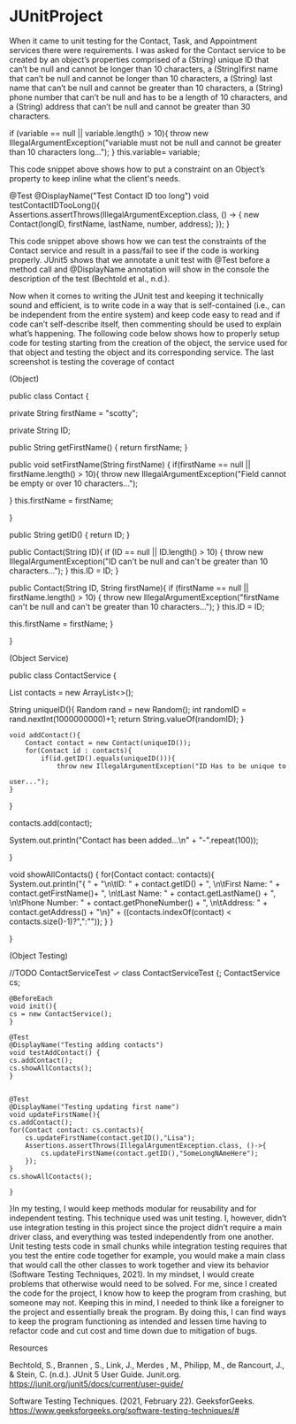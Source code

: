 # JUnitProject
When it came to unit testing for the Contact, Task, and Appointment services there were requirements. I was asked for the Contact service to be created by an object’s properties comprised of a (String) unique ID that can’t be null and cannot be longer than 10 characters, a (String)first name that can’t be null and cannot be longer than 10 characters, a (String) last name that can’t be null and cannot be greater than 10 characters, a (String) phone number that can’t be null and has to be a length of 10 characters, and a (String) address that can’t be null and cannot be greater than 30 characters. 

if (variable == null || variable.length() > 10){ 
 	throw new IllegalArgumentException("variable must not be null and cannot be 	greater than 10 characters long..."); 
 } 
 this.variable= variable; 

This code snippet above shows how to put a constraint on an Object’s property to keep inline what the client's needs.  

@Test 
@DisplayName("Test Contact ID too long") 
void testContactIDTooLong(){ 
 	Assertions.assertThrows(IllegalArgumentException.class, () -> { 
 		new Contact(longID, firstName, lastName, number, address); 
 	}); 
} 

This code snippet above shows how we can test the constraints of the  
Contact service and result in a pass/fail to see if the code is working properly. JUnit5 shows that we annotate a unit test with @Test before a method call and @DisplayName annotation will show in the console the description of the test (Bechtold et al., n.d.).  

Now when it comes to writing the JUnit test and keeping it technically sound and efficient, is to write code in a way that is self-contained (i.e., can be independent from the entire system) and keep code easy to read and if code can’t self-describe itself, then commenting should be used to explain what’s happening. The following code below shows how to properly setup code for testing starting from the creation of the object, the service used for that object and testing the object and its corresponding service. The last screenshot is testing the coverage of contact 

(Object) 

public class Contact { 

private String firstName = "scotty"; 

private String ID; 

 

public String getFirstName() { 
 		return firstName; 
	} 

public void setFirstName(String firstName) { 
 		if(firstName == null || firstName.length() > 10){ 
 			throw new IllegalArgumentException("Field cannot be empty or over 			10 characters..."); 

} 
this.firstName = firstName; 

} 

public String getID() { 
 		return ID; 
	} 

 

public Contact(String ID){ 
 		if (ID == null || ID.length() > 10) { 
 			throw new IllegalArgumentException("ID can't be null and can't be 			greater than 10 characters..."); 
	 	} 
 		this.ID = ID; 
	} 

public Contact(String ID, String firstName){ 
 		if (firstName == null || firstName.length() > 10) { 
 			throw new IllegalArgumentException("firstName can't be null and 			can't be greater than 10 characters..."); 
	 		} 
 		this.ID = ID; 

this.firstName = firstName; 
	} 

} 

(Object Service) 

public class ContactService { 

List<Contact> contacts = new ArrayList<>(); 

String uniqueID(){ 
 		Random rand = new Random(); 
 		int randomID = rand.nextInt(1000000000)+1; 
 		return String.valueOf(randomID); 
	} 
 
	void addContact(){ 
 		Contact contact = new Contact(uniqueID()); 
 		for(Contact id : contacts){ 
 			if(id.getID().equals(uniqueID())){ 
 				throw new IllegalArgumentException("ID Has to be unique to 

 	user..."); 
 	} 
 } 
 		 
contacts.add(contact); 
 		 
System.out.println("Contact has been added...\n" + "-".repeat(100)); 
		 
} 

void showAllContacts() { 
 		for(Contact contact: contacts){ 
 			System.out.println("{ " + 
 				"\n\tID: " + contact.getID() + 
 				", \n\tFirst Name: " + contact.getFirstName()+ 
 				", \n\tLast Name: " + contact.getLastName() + 
 				", \n\tPhone Number: " + contact.getPhoneNumber() + 
 				", \n\tAddress: " + contact.getAddress() + 
 				"\n}" + ((contacts.indexOf(contact) < 		contacts.size()-1)?",":"")); 
 		} 
	} 

} 

(Object Testing) 

//TODO ContactServiceTest ✓ 
class ContactServiceTest {; 
 	ContactService cs; 

 
 	@BeforeEach 
 	void init(){ 
 	cs = new ContactService(); 
 	} 
 
 	@Test 
 	@DisplayName("Testing adding contacts") 
 	void testAddContact() { 
 	cs.addContact(); 
 	cs.showAllContacts(); 
 	} 

 
	@Test 
	@DisplayName("Testing updating first name") 
	void updateFirstName(){ 
 	cs.addContact(); 
 	for(Contact contact: cs.contacts){ 
 		cs.updateFirstName(contact.getID(),"Lisa"); 
 		Assertions.assertThrows(IllegalArgumentException.class, ()->{ 
 			cs.updateFirstName(contact.getID(),"SomeLongNAmeHere"); 
 		}); 
 	} 
 	cs.showAllContacts(); 
 
	} 
}In my testing, I would keep methods modular for reusability and for independent testing. This technique used was unit testing. I, however, didn’t use integration testing in this project since the project didn’t require a main driver class, and everything was tested independently from one another. Unit testing tests code in small chunks while integration testing requires that you test the entire code together for example, you would make a main class that would call the other classes to work together and view its behavior (Software Testing Techniques, 2021).  In my mindset, I would create problems that otherwise would need to be solved. For me, since I created the code for the project, I know how to keep the program from crashing, but someone may not. Keeping this in mind, I needed to think like a foreigner to the project and essentially break the program. By doing this, I can find ways to keep the program functioning as intended and lessen time having to refactor code and cut cost and time down due to mitigation of bugs.   

Resources 

Bechtold, S., Brannen , S., Link, J., Merdes , M., Philipp, M., de Rancourt, J., & Stein, C. (n.d.). JUnit 5 User Guide. Junit.org. https://junit.org/junit5/docs/current/user-guide/ 

Software Testing Techniques. (2021, February 22). GeeksforGeeks. https://www.geeksforgeeks.org/software-testing-techniques/# 

 
